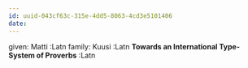 ```yaml
---
id: uuid-043cf63c-315e-4dd5-8063-4cd3e5101406
date: 
---
```


given: Matti :Latn
family: Kuusi :Latn
**Towards an International Type-System of Proverbs** :Latn